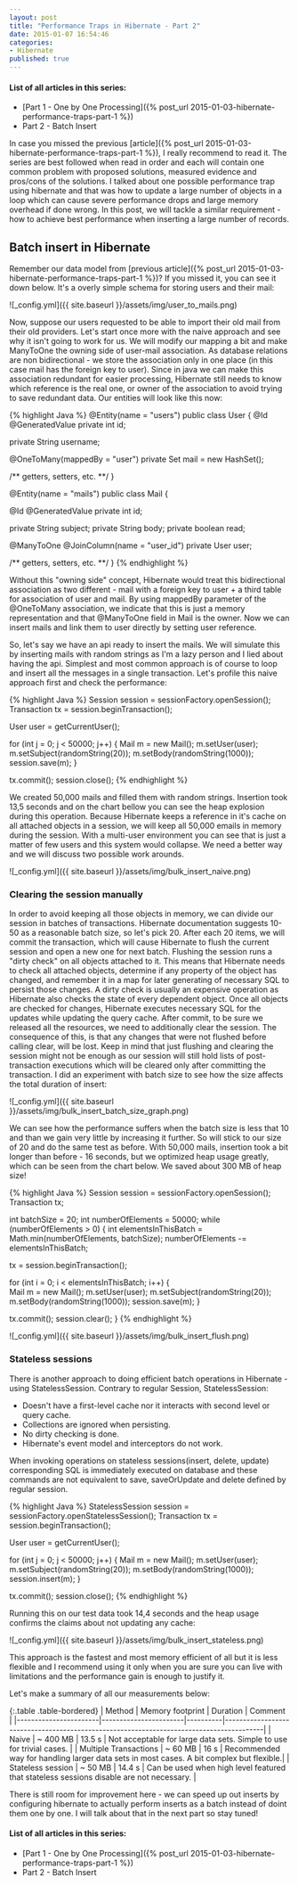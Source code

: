 ```yaml
---
layout: post
title: "Performance Traps in Hibernate - Part 2"
date: 2015-01-07 16:54:46
categories:
- Hibernate
published: true
---
```


#### List of all articles in this series:
* [Part 1 - One by One Processing]({% post_url 2015-01-03-hibernate-performance-traps-part-1 %})
* Part 2 - Batch Insert

In case you missed the previous [article]({% post_url 2015-01-03-hibernate-performance-traps-part-1 %}), I really recommend to read it. 
The series are best followed when read in order and each will contain one common problem with proposed solutions, measured evidence and pros/cons of the solutions.
I talked about one possible performance trap using hibernate and that was how to update a large number of objects in a loop which can cause severe performance drops and large memory overhead if done wrong.
In this post, we will tackle a similar requirement - how to achieve best performance when inserting a large number of records.<!--more-->

## Batch insert in Hibernate

Remember our data model from [previous article]({% post_url 2015-01-03-hibernate-performance-traps-part-1 %})? If you missed it, you can see it down below. It's a overly simple schema for storing users and their mail:

![_config.yml]({{ site.baseurl }}/assets/img/user_to_mails.png)

Now, suppose our users requested to be able to import their old mail from their old providers. Let's start once more with the naive approach and see why it isn't going to work for us.
We will modify our mapping a bit and make ManyToOne the owning side of user-mail association.
As database relations are non bidirectional - we store the association only in one place (in this case mail has the foreign key to user).
Since in java we can make this association redundant for easier processing, Hibernate still needs to know which reference is the real one, or owner of the association to avoid trying to save redundant data.
Our entities will look like this now:

{% highlight Java %}
@Entity(name = "users")
public class User {
  @Id
  @GeneratedValue
  private int id;
		
  private String username;
		
  @OneToMany(mappedBy = "user")
  private Set<Mail> mail = new HashSet<Mail>();
		
  /** getters, setters, etc. **/
}

@Entity(name = "mails")
public class Mail {

  @Id
  @GeneratedValue
  private int id;
	
  private String subject;
  private String body;
  private boolean read;
  
  @ManyToOne
  @JoinColumn(name = "user_id")
  private User user;
	
  /** getters, setters, etc. **/
}
{% endhighlight %}

Without this "owning side" concept, Hibernate would treat this bidirectional association as two different - mail with a foreign key to user + a third table for association of user and mail.
By using mappedBy parameter of the @OneToMany association, we indicate that this is just a memory representation and that @ManyToOne field in Mail is the owner.
Now we can insert mails and link them to user directly by setting user reference.

So, let's say we have an api ready to insert the mails. 
We will simulate this by inserting mails with random strings as I'm a lazy person and I lied about having the api. 
Simplest and most common approach is of course to loop and insert all the messages in a single transaction. Let's profile this naive approach first and check the performance: 

{% highlight Java %}
Session session = sessionFactory.openSession();
Transaction tx = session.beginTransaction();

User user = getCurrentUser();

for (int j = 0; j < 50000; j++) {
  Mail m = new Mail();
  m.setUser(user);
  m.setSubject(randomString(20));
  m.setBody(randomString(1000));
  session.save(m);
}

tx.commit();
session.close();
{% endhighlight %}

We created 50,000 mails and filled them with random strings. Insertion took 13,5 seconds and on the chart bellow you can see the heap explosion during this operation.
Because Hibernate keeps a reference in it's cache on all attached objects in a session, we will keep all 50,000 emails in memory during the session.
With a multi-user environment you can see that is just a matter of few users and this system would collapse.
We need a better way and we will discuss two possible work arounds.

![_config.yml]({{ site.baseurl }}/assets/img/bulk_insert_naive.png)

### Clearing the session manually

In order to avoid keeping all those objects in memory, we can divide our session in batches of transactions. Hibernate documentation suggests 10-50 as a reasonable batch size, so let's pick 20.
After each 20 items, we will commit the transaction, which will cause Hibernate to flush the current session and open a new one for next batch.
Flushing the session runs a "dirty check" on all objects attached to it. 
This means that Hibernate needs to check all attached objects, determine if any property of the object has changed, and remember it in a map for later generating of necessary SQL to persist those changes.
A dirty check is usually an expensive operation as Hibernate also checks the state of every dependent object.
Once all objects are checked for changes, Hibernate executes necessary SQL for the updates while updating the query cache.
After commit, to be sure we released all the resources, we need to additionally clear the session. The consequence of this, is that any changes that were not flushed before calling clear, will be lost.
Keep in mind that just flushing and clearing the session might not be enough as our session will still hold lists of post-transaction executions which will be cleared only after committing the transaction.
I did an experiment with batch size to see how the size affects the total duration of insert:

![_config.yml]({{ site.baseurl }}/assets/img/bulk_insert_batch_size_graph.png)

We can see how the performance suffers when the batch size is less that 10 and than we gain very little by increasing it further. So will stick to our size of 20 and do the same test as before.
With 50,000 mails, insertion took a bit longer than before - 16 seconds, but we optimized heap usage greatly, which can be seen from the chart below. We saved about 300 MB of heap size!

{% highlight Java %}
Session session = sessionFactory.openSession();
Transaction tx;

int batchSize = 20;
int numberOfElements = 50000;
while (numberOfElements > 0) {
  int elementsInThisBatch = Math.min(numberOfElements, batchSize);
  numberOfElements -= elementsInThisBatch;
	
  tx = session.beginTransaction();
	
  for (int i = 0; i < elementsInThisBatch; i++) {	
	Mail m = new Mail();
	m.setUser(user);
	m.setSubject(randomString(20));
	m.setBody(randomString(1000));
	session.save(m);
  }
	
  tx.commit();
  session.clear();
}
{% endhighlight %}

![_config.yml]({{ site.baseurl }}/assets/img/bulk_insert_flush.png)

### Stateless sessions

There is another approach to doing efficient batch operations in Hibernate - using StatelessSession.
Contrary to regular Session, StatelessSession:

* Doesn't have a first-level cache nor it interacts with second level or query cache.
* Collections are ignored when persisting.
* No dirty checking is done.
* Hibernate's event model and interceptors do not work.

When invoking operations on stateless sessions(insert, delete, update) corresponding SQL is immediately executed on database and these commands are not equivalent to save, saveOrUpdate and delete defined by regular session.

{% highlight Java %}
StatelessSession session = sessionFactory.openStatelessSession();
Transaction tx = session.beginTransaction();

User user = getCurrentUser();

for (int j = 0; j < 50000; j++) {
  Mail m = new Mail();
  m.setUser(user);
  m.setSubject(randomString(20));
  m.setBody(randomString(1000));
  session.insert(m);
}

tx.commit();
session.close();
{% endhighlight %}

Running this on our test data took 14,4 seconds and the heap usage confirms the claims about not updating any cache:

![_config.yml]({{ site.baseurl }}/assets/img/bulk_insert_stateless.png)

This approach is the fastest and most memory efficient of all but it is less flexible and I recommend using it only when you are sure you can live with limitations and the performance gain is enough to justify it.


Let's make a summary of all our measurements below:

{:.table .table-bordered}
| Method    			| Memory footprint 	    | Duration | Comment                                                                     			 |
|-----------------------|-----------------------|----------|-----------------------------------------------------------------------------------------|
| Naive     			| ~ 400 MB 				| 13.5 s   | Not acceptable for large data sets. Simple to use for trivial cases.					 |
| Multiple Transactions | ~ 60 MB   			| 16 s     | Recommended way for handling larger data sets in most cases. A bit complex but flexible.|
| Stateless session     | ~ 50 MB 				| 14.4 s   | Can be used when high level featured that stateless sessions disable are not necessary. |

There is still room for improvement here - we can speed up out inserts by configuring hibernate to actually perform inserts as a batch instead of doint them one by one.
I will talk about that in the next part so stay tuned!

#### List of all articles in this series:
* [Part 1 - One by One Processing]({% post_url 2015-01-03-hibernate-performance-traps-part-1 %})
* Part 2 - Batch Insert